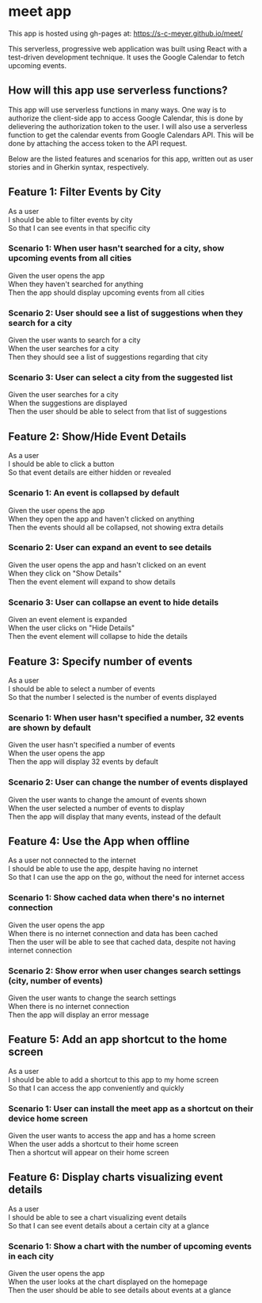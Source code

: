 # meet app

This app is hosted using gh-pages at: https://s-c-meyer.github.io/meet/  

This serverless, progressive web application was built using React with a test-driven development technique. It uses the Google Calendar to fetch upcoming events. 

## How will this app use serverless functions?

This app will use serverless functions in many ways. One way is to authorize the client-side app to access Google Calendar, this is done by delievering the authorization token to the user. I will also use a serverless function to get the calendar events from Google Calendars API. This will be done by attaching the access token to the API request. 

Below are the listed features and scenarios for this app, written out as user stories and in Gherkin syntax, respectively. 

## Feature 1: Filter Events by City 
As a user  
I should be able to filter events by city  
So that I can see events in that specific city  

### Scenario 1: When user hasn't searched for a city, show upcoming events from all cities
Given the user opens the app  
When they haven't searched for anything  
Then the app should display upcoming events from all cities 

### Scenario 2: User should see a list of suggestions when they search for a city
Given the user wants to search for a city  
When the user searches for a city  
Then they should see a list of suggestions regarding that city 

### Scenario 3: User can select a city from the suggested list 
Given the user searches for a city  
When the suggestions are displayed  
Then the user should be able to select from that list of suggestions

## Feature 2: Show/Hide Event Details
As a user  
I should be able to click a button  
So that event details are either hidden or revealed

### Scenario 1: An event is collapsed by default
Given the user opens the app  
When they open the app and haven't clicked on anything  
Then the events should all be collapsed, not showing extra details 

### Scenario 2: User can expand an event to see details
Given the user opens the app and hasn't clicked on an event  
When they click on "Show Details"  
Then the event element will expand to show details

### Scenario 3: User can collapse an event to hide details
Given an event element is expanded  
When the user clicks on "Hide Details"  
Then the event element will collapse to hide the details

## Feature 3: Specify number of events 
As a user  
I should be able to select a number of events  
So that the number I selected is the number of events displayed

### Scenario 1: When user hasn't specified a number, 32 events are shown by default
Given the user hasn't specified a number of events  
When the user opens the app  
Then the app will display 32 events by default

### Scenario 2: User can change the number of events displayed
Given the user wants to change the amount of events shown  
When the user selected a number of events to display  
Then the app will display that many events, instead of the default

## Feature 4: Use the App when offline
As a user not connected to the internet  
I should be able to use the app, despite having no internet  
So that I can use the app on the go, without the need for internet access 

### Scenario 1: Show cached data when there's no internet connection
Given the user opens the app  
When there is no internet connection and data has been cached  
Then the user will be able to see that cached data, despite not having internet connection

### Scenario 2: Show error when user changes search settings (city, number of events)
Given the user wants to change the search settings  
When there is no internet connection  
Then the app will display an error message  

## Feature 5: Add an app shortcut to the home screen
As a user  
I should be able to add a shortcut to this app to my home screen  
So that I can access the app conveniently and quickly  

### Scenario 1: User can install the meet app as a shortcut on their device home screen
Given the user wants to access the app and has a home screen  
When the user adds a shortcut to their home screen  
Then a shortcut will appear on their home screen  

## Feature 6: Display charts visualizing event details
As a user  
I should be able to see a chart visualizing event details  
So that I can see event details about a certain city at a glance

### Scenario 1: Show a chart with the number of upcoming events in each city
Given the user opens the app  
When the user looks at the chart displayed on the homepage  
Then the user should be able to see details about events at a glance



